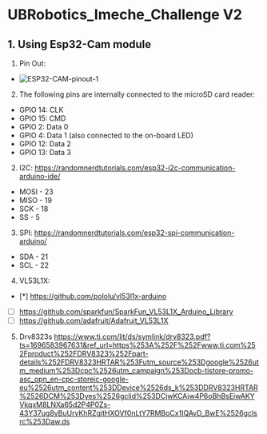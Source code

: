 # UBRobotics_Imeche_Challenge V2

## 1. Using Esp32-Cam module
1. Pin Out:
* ![ESP32-CAM-pinout-1](https://github.com/sysytwl/UBRobotics_Imeche_Challenge/assets/61526569/a11bcfe0-291e-4d84-baa4-a3f189bd8417)


2. The following pins are internally connected to the microSD card reader:
  - GPIO 14: CLK
  - GPIO 15: CMD
  - GPIO 2: Data 0
  - GPIO 4: Data 1 (also connected to the on-board LED)
  - GPIO 12: Data 2
  - GPIO 13: Data 3

2. I2C: https://randomnerdtutorials.com/esp32-i2c-communication-arduino-ide/
* MOSI - 23
* MISO - 19
* SCK - 18
* SS - 5
  
3. SPI: https://randomnerdtutorials.com/esp32-spi-communication-arduino/
* SDA	- 21
* SCL	- 22

4. VL53L1X:
- [*] https://github.com/pololu/vl53l1x-arduino
- [ ] https://github.com/sparkfun/SparkFun_VL53L1X_Arduino_Library
- [ ] https://github.com/adafruit/Adafruit_VL53L1X

5. Drv8323s https://www.ti.com/lit/ds/symlink/drv8323.pdf?ts=1696583967631&ref_url=https%253A%252F%252Fwww.ti.com%252Fproduct%252FDRV8323%252Fpart-details%252FDRV8323HRTAR%253Futm_source%253Dgoogle%2526utm_medium%253Dcpc%2526utm_campaign%253Docb-tistore-promo-asc_opn_en-cpc-storeic-google-eu%2526utm_content%253DDevice%2526ds_k%253DDRV8323HRTAR%2526DCM%253Dyes%2526gclid%253DCjwKCAjw4P6oBhBsEiwAKYVkqxM8LNXa65d2P4P0Zs-43Y37ug8vBuUrvKhRZgitHXOVf0nLtY7RMBoCx1IQAvD_BwE%2526gclsrc%253Daw.ds

